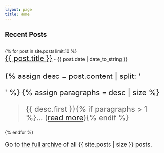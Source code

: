 ```yaml
---
layout: page
title: Home
---
```


<div id="posts">
  <h2>Recent Posts</h2><br/>
  <ul style="list-style-type: none; padding:0; margin:0">
    {% for post in site.posts limit:10 %}
      <li style="font-size: 18pt"><a href="{{ post.url }}">{{ post.title }}</a><span style="font-size: 12pt"> - {{ post.date | date_to_string }}</span><br/><br/>
      {% assign desc = post.content | split: '</p>' %}
      {% assign paragraphs = desc | size %}
      <blockquote>
        {{ desc.first }}{% if paragraphs > 1 %}<span>...</span> (<a href="{{ post.url }}">read more</a>){% endif %}</p>
      </blockquote>
      </li>
    {% endfor %}
  </ul>
  <p style="font-size: 14pt">Go to <a href="/archive.html">the full archive</a> of all {{ site.posts | size }} posts.</p>
</div>


